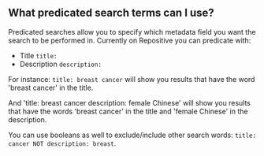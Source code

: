 ## What predicated search terms can I use?

Predicated searches allow you to specify which metadata field you want the search to be performed in. Currently on Repositive you can predicate with:

* Title `title:`
* Description `description:`

For instance: `title: breast cancer` will show you results that have the word 'breast cancer' in the title.  

And 'title: breast cancer description: female Chinese' will show you results that have the words 'breast cancer' in the title and 'female Chinese' in the description.  

You can use booleans as well to exclude/include other search words: `title: cancer NOT description: breast`.
